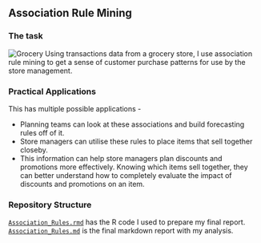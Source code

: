 ## Association Rule Mining
### The task
![Grocery](https://github.com/sagar-chadha/Predictive-Modelling-Assignments/blob/master/Assignment2/Assignment2_SagarChadha_files/figure-markdown_github/grocery.jpg)
Using transactions data from a grocery store, I use association rule mining to get a sense of customer purchase patterns for use by the store management.

### Practical Applications
This has multiple possible applications - <br>
* Planning teams can look at these associations and build forecasting rules off of it.
* Store managers can utilise these rules to place items that sell together closeby.
* This information can help store managers plan discounts and promotions more effectively. Knowing which items sell together, they can better understand how to completely evaluate the impact of discounts and promotions on an item.

### Repository Structure
[`Association_Rules.rmd`](https://github.com/sagar-chadha/Coursework/blob/master/Association_Rules/Association_Rules.Rmd) has the R code I used to prepare my final report. <br>
[`Association_Rules.md`](https://github.com/sagar-chadha/Coursework/blob/master/Association_Rules/Association_Rules.md) is the final markdown report with my analysis.
